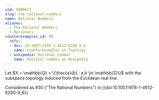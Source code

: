 ```yaml
---
uid: S000027
slug: the-rational-numbers
name: Rational Numbers
aliases:
  - The Rational Numbers
  - Rationals
counterexamples_id: 30
  refs:
  - doi: 10.1007\/978-1-4612-6290-9_6
    name: Counterexamples in Topology
  - wikipedia: Rational_number
    name: Rational number on Wikipedia
---
```

Let $X = \mathbb{Q} = \{\frac{a}{b} : a,b \in \mathbb{Z}\}$
with the subspace topology induced from the Euclidean real line.

Considered as #30 ("The Rational Numbers")
in {{doi:10.1007\/978-1-4612-6290-9_6}}.
